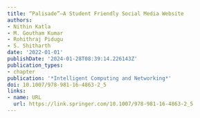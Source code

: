 ```yaml
---
title: “Palisade”—A Student Friendly Social Media Website
authors:
- Nithin Katla
- M. Goutham Kumar
- Rohithraj Pidugu
- S. Shitharth
date: '2022-01-01'
publishDate: '2024-01-28T08:39:14.226143Z'
publication_types:
- chapter
publication: '*Intelligent Computing and Networking*'
doi: 10.1007/978-981-16-4863-2_5
links:
- name: URL
  url: https://link.springer.com/10.1007/978-981-16-4863-2_5
---
```

